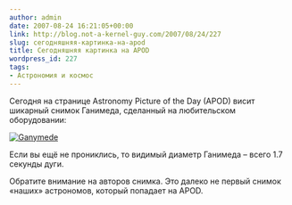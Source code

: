 ```yaml
---
author: admin
date: 2007-08-24 16:21:05+00:00
link: http://blog.not-a-kernel-guy.com/2007/08/24/227
slug: сегодняшняя-картинка-на-apod
title: Сегодняшняя картинка на APOD
wordpress_id: 227
tags:
- Астрономия и космос
---
```


Сегодня на странице Astronomy Picture of the Day (APOD) висит шикарный снимок Ганимеда, сделанный на любительском оборудовании:

[![Ganymede](/2007/08/ganymede.jpg)](http://antwrp.gsfc.nasa.gov/apod/ap070824.html)

Если вы ещё не прониклись, то видимый диаметр Ганимеда – всего 1.7 секунды дуги. 

Обратите внимание на авторов снимка. Это далеко не первый снимок «наших» астрономов, который попадает на APOD.
